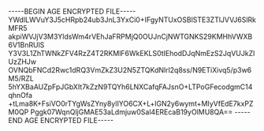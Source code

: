 -----BEGIN AGE ENCRYPTED FILE-----
YWdlLWVuY3J5cHRpb24ub3JnL3YxCi0+IFgyNTUxOSBlSTE3ZTlJVVJ6SlRkMFR5
akpiWVJjV3M3YldsWm4rVEhJaFRPMjQ0OUJnCjNWTGNKS29KMHhVWXB6V1BnRUlS
Y3V3L1ZhTWNkZFV4RzZ4T2RKMlF6WkEKLS0tIEhodDJqNmEzS2JqVUJkZlUzZHJw
OVNQbFNCd2Rwc1dRQ3VmZkZ3U2N5ZTQKdNlrl2q8ss/N9ETiXivq5/p3w6M5/RZL
5hYXBaAUZpFpJGbXIt7kZzN9TQYh6LNXCafqFAJsnO+LTPoGFecodgmC14qhnOfa
+tLma8K+FsiVO0rTYgWsZYny8ylIYO6CX+L+lGN2y6wymt+MIyVfEdE7kxPZM0QP
Pggk07WqnQljGMAE53aLdmjuw0Sal4EREcaB19yOlMU8QA==
-----END AGE ENCRYPTED FILE-----
